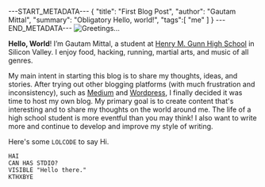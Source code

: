 ---START_METADATA---
{
  "title": "First Blog Post",
  "author": "Gautam Mittal",
  "summary": "Obligatory Hello, world!",
  "tags":[
    "me"
  ]
}
---END_METADATA---
![Greetings...](http://i.giphy.com/3ornk57KwDXf81rjWM.gif)

__Hello, World__! I’m Gautam Mittal, a student at [Henry M. Gunn High School](http://gunn.pausd.org) in Silicon Valley. I enjoy food, hacking, running, martial arts, and music of all genres.

My main intent in starting this blog is to share my thoughts, ideas, and stories. After trying out other blogging platforms (with much frustration and inconsistency), such as [Medium](http://medium.com) and [Wordpress](http://wordpress.org), I finally decided it was time to host my own blog. My primary goal is to create content that's interesting and to share my thoughts on the world around me. The life of a high school student is more eventful than you may think! I also want to write more and continue to develop and improve my style of writing.

Here's some ```LOLCODE``` to say Hi.
```
HAI
CAN HAS STDIO?
VISIBLE "Hello there."
KTHXBYE
```
